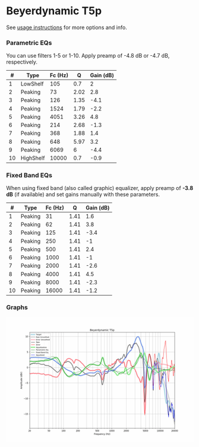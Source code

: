 # Beyerdynamic T5p
See [usage instructions](https://github.com/jaakkopasanen/AutoEq#usage) for more options and info.

### Parametric EQs
You can use filters 1-5 or 1-10. Apply preamp of -4.8 dB or -4.7 dB, respectively.

|   # | Type      |   Fc (Hz) |    Q |   Gain (dB) |
|-----|-----------|-----------|------|-------------|
|   1 | LowShelf  |       105 | 0.7  |         2   |
|   2 | Peaking   |        73 | 2.02 |         2.8 |
|   3 | Peaking   |       126 | 1.35 |        -4.1 |
|   4 | Peaking   |      1524 | 1.79 |        -2.2 |
|   5 | Peaking   |      4051 | 3.26 |         4.8 |
|   6 | Peaking   |       214 | 2.68 |        -1.3 |
|   7 | Peaking   |       368 | 1.88 |         1.4 |
|   8 | Peaking   |       648 | 5.97 |         3.2 |
|   9 | Peaking   |      6069 | 6    |        -4.4 |
|  10 | HighShelf |     10000 | 0.7  |        -0.9 |

### Fixed Band EQs
When using fixed band (also called graphic) equalizer, apply preamp of **-3.8 dB** (if available) and set gains manually with these parameters.

|   # | Type    |   Fc (Hz) |    Q |   Gain (dB) |
|-----|---------|-----------|------|-------------|
|   1 | Peaking |        31 | 1.41 |         1.6 |
|   2 | Peaking |        62 | 1.41 |         3.8 |
|   3 | Peaking |       125 | 1.41 |        -3.4 |
|   4 | Peaking |       250 | 1.41 |        -1   |
|   5 | Peaking |       500 | 1.41 |         2.4 |
|   6 | Peaking |      1000 | 1.41 |        -1   |
|   7 | Peaking |      2000 | 1.41 |        -2.6 |
|   8 | Peaking |      4000 | 1.41 |         4.5 |
|   9 | Peaking |      8000 | 1.41 |        -2.3 |
|  10 | Peaking |     16000 | 1.41 |        -1.2 |

### Graphs
![](./Beyerdynamic%20T5p.png)
